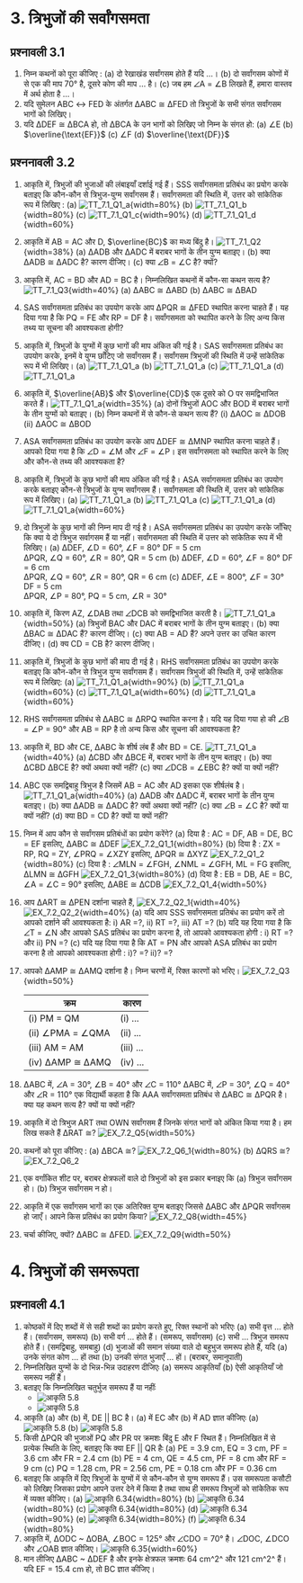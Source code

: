 # 3. त्रिभुजों की सर्वांगसमता

## प्रश्‍नावली 3.1

1. निम्न कथनों को पूरा कीजिए :
   (a) दो रेखाखंड सर्वांगसम होते हैं यदि …।
   (b) दो सर्वांगसम कोणों में से एक की माप 70° है, दूसरे कोण की माप … है।
   (c) जब हम ∠A = ∠B लिखते हैं, हमारा वास्तव में अर्थ होता है …।
2. यदि सुमेलन ABC ↔ FED के अंतर्गत ∆ABC ≅ ∆FED तो त्रिभुजों के सभी संगत सर्वांगसम भागों को लिखिए।
3. यदि ∆DEF ≅ ∆BCA हो, तो ∆BCA के उन भागों को लिखिए जो निम्न के संगत हो:
   (a) ∠E
   (b) $\overline{\text{EF}}$
   (c) ∠F
   (d) $\overline{\text{DF}}$

## प्रश्‍ननावली 3.2

1. आकृति में, त्रिभुजों की भुजाओं की लंबाइयाँ दर्शाई गई हैं। SSS सर्वांगसमता प्रतिबंध का प्रयोग करके बताइए कि कौन-कौन से त्रिभुज-युग्म सर्वांगसम हैं। सर्वांगसमता की स्थिति में, उत्तर को सांकेतिक रूप में लिखिए :
   (a) ![TT_7.1_Q1_a](Assets/MATH_VII/TT_7.1_Q1_a.svg){width=80%}
   (b) ![TT_7.1_Q1_b](Assets/MATH_VII/TT_7.1_Q1_b.svg){width=80%}
   (c) ![TT_7.1_Q1_c](Assets/MATH_VII/TT_7.1_Q1_c.svg){width=90%}
   (d) ![TT_7.1_Q1_d](Assets/MATH_VII/TT_7.1_Q1_d.svg){width=60%}
2. आकृति में AB = AC और D, $\overline{BC}$ का मध्य बिंदु है।
   ![TT_7.1_Q2](Assets/MATH_VII/TT_7.1_Q2.svg){width=38%}
   (a) ∆ADB और ∆ADC में बराबर भागों के तीन युग्म बताइए।
   (b) क्या ∆ADB ≅ ∆ADC है? कारण दीजिए।
   (c) क्या ∠B = ∠C है? क्यों?
3. आकृति में, AC = BD और AD = BC है। निम्नलिखित कथनों में कौन-सा कथन सत्य है?
   ![TT_7.1_Q3](Assets/MATH_VII/TT_7.1_Q3.svg){width=40%}
   (a) ∆ABC ≅ ∆ABD
   (b) ∆ABC ≅ ∆BAD
4. SAS सर्वांगसमता प्रतिबंध का उपयोग करके आप ∆PQR ≅ ∆FED स्थापित करना चाहते हैं। यह दिया गया है कि PQ = FE और RP = DF है। सर्वांगसमता को स्थापित करने के लिए अन्य किस तथ्य या सूचना की आवश्यकता होगी?
5. आकृति में, त्रिभुजों के युग्मों में कुछ भागों की माप अंकित की गई है। SAS सर्वांगसमता प्रतिबंध का उपयोग करके, इनमें वे युग्म छाँटिए जो सर्वांगसम हैं। सर्वांगसम त्रिभुजों की स्थिति में उन्हें सांकेतिक रूप में भी लिखिए।
   (a) ![TT_7.1_Q1_a](Assets/MATH_VII/TT_7.2_Q3_i.svg)
   (b) ![TT_7.1_Q1_a](Assets/MATH_VII/TT_7.2_Q3_ii.svg)
   (c) ![TT_7.1_Q1_a](Assets/MATH_VII/TT_7.2_Q3_iii.svg)
   (d) ![TT_7.1_Q1_a](Assets/MATH_VII/TT_7.2_Q3_iv.svg)
6. आकृति में, $\overline{AB}$ और $\overline{CD}$ एक दूसरे को O पर समद्विभाजित करते हैं। ![TT_7.1_Q1_a](Assets/MATH_VII/TT_7.2_Q4.svg){width=35%}
   (a) दोनों त्रिभुजों AOC और BOD में बराबर भागों के तीन युग्मों को बताइए।
   (b) निम्न कथनों में से कौन-से कथन सत्य हैं? (i) ∆AOC ≅ ∆DOB (ii) ∆AOC ≅ ∆BOD
7. ASA सर्वांगसमता प्रतिबंध का उपयोग करके आप ∆DEF ≅ ∆MNP स्थापित करना चाहते हैं। आपको दिया गया है कि ∠D = ∠M और ∠F = ∠P। इस सर्वांगसमता को स्थापित करने के लिए और कौन-से तथ्य की आवश्यकता है?
8. आकृति में, त्रिभुजों के कुछ भागों की माप अंकित की गई है। ASA सर्वागसमता प्रतिबंध का उपयोग करके बताइए कौन-से त्रिभुजों के युग्म सर्वांगसम हैं। सर्वांगसमता की स्थिति में, उत्तर को सांकेतिक रूप में लिखिए।
   (a) ![TT_7.1_Q1_a](Assets/MATH_VII/TT_7.3_Q3_i.svg)
   (b) ![TT_7.1_Q1_a](Assets/MATH_VII/TT_7.3_Q3_ii.svg)
   (c) ![TT_7.1_Q1_a](Assets/MATH_VII/TT_7.3_Q3_iii.svg)
   (d) ![TT_7.1_Q1_a](Assets/MATH_VII/TT_7.3_Q3_iv.svg){width=60%}
9. दो त्रिभुजों के कुछ भागों की निम्न माप दी गई है। ASA सर्वांगसमता प्रतिबंध का उपयोग करके जाँचिए कि क्या ये दो त्रिभुज सर्वागसम हैं या नहीं। सर्वांगसमता की स्थिति में उत्तर को सांकेतिक रूप में भी लिखिए।
   (a) ∆DEF, ∠D = 60°, ∠F = 80° DF = 5 cm<br>
   ∆PQR, ∠Q = 60°, ∠R = 80°, QR = 5 cm
   (b) ∆DEF, ∠D = 60°, ∠F = 80° DF = 6 cm<br>
   ∆PQR, ∠Q = 60°, ∠R = 80°, QR = 6 cm
   (c) ∆DEF, ∠E = 800°, ∠F = 30° DF = 5 cm<br>
   ∆PQR, ∠P = 80°, PQ = 5 cm, ∠R = 30°
10. आकृति में, किरण AZ, ∠DAB तथा ∠DCB को समद्विभाजित करती है। ![TT_7.1_Q1_a](Assets/MATH_VII/TT_7.3_Q5.svg){width=50%}
    (a) त्रिभुजों BAC और DAC में बराबर भागों के तीन युग्म बताइए।
    (b) क्या ∆BAC ≅ ∆DAC हैं? कारण दीजिए।
    (c) क्या AB = AD हैं? अपने उत्तर का उचित कारण दीजिए।
    (d) क्य CD = CB है? कारण दीजिए।
11. आकृति में, त्रिभुजों के कुछ भागों की माप दी गई है। RHS सर्वांगसमता प्रतिबंध का उपयोग करके बताइए कि कौन-कौन से त्रिभुज युग्म सर्वांगसम हैं। सर्वांगसम त्रिभुजों की स्थिति में, उन्हें सांकेतिक रूप में लिखिए:
    (a) ![TT_7.1_Q1_a](Assets/MATH_VII/TT_7.4_Q1_i.svg){width=90%}
    (b) ![TT_7.1_Q1_a](Assets/MATH_VII/TT_7.4_Q1_ii.svg){width=60%}
    (c) ![TT_7.1_Q1_a](Assets/MATH_VII/TT_7.4_Q1_iii.svg){width=60%}
    (d) ![TT_7.1_Q1_a](Assets/MATH_VII/TT_7.4_Q1_iv.svg){width=60%}
12. RHS सर्वांगसमता प्रतिबंध से ∆ABC ≅ ∆RPQ स्थापित करना है। यदि यह दिया गया हो की ∠B = ∠P = 90° और AB = RP है तो अन्य किस और सूचना की आवश्यकता है?
13. आकृति में, BD और CE, ∆ABC के शीर्ष लंब हैं और BD = CE. ![TT_7.1_Q1_a](Assets/MATH_VII/TT_7.4_Q3.svg){width=40%}
    (a) ∆CBD और ∆BCE में, बराबर भागों के तीन युग्म बताइए।
    (b) क्या ∆CBD ∆BCE है? क्यों अथवा क्यों नहीं?
    (c) क्या ∠DCB = ∠EBC है? क्यों या क्यों नहीं?
14. ABC एक समद्विबाहु त्रिभुज है जिसमें AB = AC और AD इसका एक शीर्षलंब है। ![TT_7.1_Q1_a](Assets/MATH_VII/TT_7.4_Q4.svg){width=40%}
    (a) ∆ADB और ∆ADC में, बराबर भागों के तीन युग्म बताइए।
    (b) क्या ∆ADB ≅ ∆ADC है? क्यों अथवा क्यों नहीं?
    (c) क्या ∠B = ∠C है? क्यों या क्यों नहीं?
    (d) क्या BD = CD है? क्यों या क्यों नहीं?
15. निम्न में आप कौन से सर्वांगसम प्रतिबंधों का प्रयोग करेंगे?
    (a) दिया है : AC = DF, AB = DE, BC = EF इसलिए, ∆ABC ≅ ∆DEF ![EX_7.2_Q1_1](Assets/MATH_VII/EX_7.2_Q1_1.svg){width=80%}
    (b) दिया है : ZX = RP, RQ = ZY, ∠PRQ = ∠XZY इसलिए, ∆PQR ≅ ∆XYZ ![EX_7.2_Q1_2](Assets/MATH_VII/EX_7.2_Q1_2.svg){width=80%}
    (c) दिया है : ∠MLN = ∠FGH, ∠NML = ∠GFH, ML = FG इसलिए, ∆LMN ≅ ∆GFH ![EX_7.2_Q1_3](Assets/MATH_VII/EX_7.2_Q1_3.svg){width=80%}
    (d) दिया है : EB = DB, AE = BC, ∠A = ∠C = 90° इसलिए, ∆ABE ≅ ∆CDB ![EX_7.2_Q1_4](Assets/MATH_VII/EX_7.2_Q1_4.svg){width=50%}
16. आप ∆ART ≅ ∆PEN दर्शाना चाहते हैं,
    ![EX_7.2_Q2_1](Assets/MATH_VII/EX_7.2_Q2_1.svg){width=40%}
    ![EX_7.2_Q2_2](Assets/MATH_VII/EX_7.2_Q2_2.svg){width=40%}
    (a) यदि आप SSS सर्वांगसमता प्रतिबंध का प्रयोग करें तो आपको दर्शाने की आवश्यकता है:
    i) AR =?,
    ii) RT =?,
    iii) AT =?
    (b) यदि यह दिया गया है कि ∠T = ∠N और आपको SAS प्रतिबंध का प्रयोग करना है, तो आपको आवश्यकता होगी :
    i) RT =? और
    ii) PN =?
    (c) यदि यह दिया गया है कि AT = PN और आपको ASA प्रतिबंध का प्रयोग करना है तो आपको आवश्यकता होगी :
    i)? =?
    ii)? =?
17. आपको ∆AMP ≅ ∆AMQ दर्शाना है। निम्न चरणों में, रिक्त कारणों को भरिए। ![EX_7.2_Q3](Assets/MATH_VII/EX_7.2_Q3.svg){width=50%}

    | क्रम               | कारण        |
    | ------------------ | ----------- |
    | \(i\) PM = QM      | \(i\) ...   |
    | \(ii\) ∠PMA = ∠QMA | \(ii\) ...  |
    | \(iii\) AM = AM    | \(iii\) ... |
    | \(iv\) ∆AMP ≅ ∆AMQ | \(iv\) ...  |

18. ∆ABC में, ∠A = 30°, ∠B = 40° और ∠C = 110° ∆ABC में, ∠P = 30°, ∠Q = 40° और ∠R = 110° एक विद्यार्थी कहता है कि AAA सर्वांगसमता प्रतिबंध से ∆ABC ≅ ∆PQR है। क्या यह कथन सत्य है? क्यों या क्यों नहीं?
19. आकृति में दो त्रिभुज ART तथा OWN सर्वांगसम हैं जिनके संगत भागों को अंकित किया गया है। हम लिख सकते हैं ∆RAT ≅? ![EX_7.2_Q5](Assets/MATH_VII/EX_7.2_Q5.svg){width=50%}
20. कथनों को पूरा कीजिए :
    (a) ∆BCA ≅? ![EX_7.2_Q6_1](Assets/MATH_VII/EX_7.2_Q6_1.svg){width=80%}
    (b) ∆QRS ≅? ![EX_7.2_Q6_2](Assets/MATH_VII/EX_7.2_Q6_2.svg)
21. एक वर्गांकित शीट पर, बराबर क्षेत्रफलों वाले दो त्रिभुजों को इस प्रकार बनाइए कि
    (a) त्रिभुज सर्वांगसम हो।
    (b) त्रिभुज सर्वांगसम न हो।
22. आकृति में एक सर्वांगसम भागों का एक अतिरिक्त युग्म बताइए जिससे ∆ABC और ∆PQR सर्वांगसम हो जाएँ। आपने किस प्रतिबंध का प्रयोग किया? ![EX_7.2_Q8](Assets/MATH_VII/EX_7.2_Q8.svg){width=45%}
23. चर्चा कीजिए, क्यों? ∆ABC ≅ ∆FED. ![EX_7.2_Q9](Assets/MATH_VII/EX_7.2_Q9.svg){width=50%}

# 4. त्रिभुजों की समरूपता

## प्रश्‍नावली 4.1

1. कोष्ठकों में दिए शब्दों में से सही शब्दों का प्रयोग करते हुए, रिक्त स्थानों को भरिएः
   (a) सभी वृत्त … होते हैं। (सर्वांगसम, समरूप)
   (b) सभी वर्ग … होते हैं। (समरूप, सर्वांगसम)
   (c) सभी … त्रिभुज समरूप होते हैं। (समद्विबाहु, समबाहु)
   (d) भुजाओं की समान संख्या वाले दो बहुभुज समरूप होते हैं, यदि
   (a) उनके संगत कोण … हों तथा
   (b) उनकी संगत भुजाएँ … हों। (बराबर, समानुपाती)
2. निम्नलिखित युग्मों के दो भिन्न-भिन्न उदाहरण दीजिएः
   (a) समरूप आकृतियाँ
   (b) ऐसी आकृतियाँ जो समरूप नहीं हैं।
3. बताइए कि निम्नलिखित चतुर्भुज समरूप हैं या नहींः
   - ![आकृति 5.8](Assets/MATH_X/Fig_6-8_1.svg)
   - ![आकृति 5.8](Assets/MATH_X/Fig_6-8_2.svg)
4. आकृति (a) और (b) में, DE || BC है। (a) में EC और (b) में AD ज्ञात कीजिएः
   (a) ![आकृति 5.8](Assets/MATH_X/Fig_6-17_1.svg)
   (b) ![आकृति 5.8](Assets/MATH_X/Fig_6-17_2.svg)
5. किसी ∆PQR की भुजाओं PQ और PR पर क्रमशः बिंदु E और F स्थित हैं। निम्नलिखित में से प्रत्येक स्थिति के लिए, बताइए कि क्या EF || QR हैः
   (a) PE = 3.9 cm, EQ = 3 cm, PF = 3.6 cm और FR = 2.4 cm
   (b) PE = 4 cm, QE = 4.5 cm, PF = 8 cm और RF = 9 cm
   (c) PQ = 1.28 cm, PR = 2.56 cm, PE = 0.18 cm और PF = 0.36 cm
6. बताइए कि आकृति में दिए त्रिभुजों के युग्मों में से कौन-कौन से युग्म समरूप हैं। उस समरूपता कसौटी को लिखिए जिसका प्रयोग आपने उत्तर देने में किया है तथा साथ ही समरूप त्रिभुजों को सांकेतिक रूप में व्यक्त कीजिए।
   (a) ![आकृति 6.34](Assets/MATH_X/Fig_6-34_1.svg){width=80%}
   (b) ![आकृति 6.34](Assets/MATH_X/Fig_6-34_2.svg){width=80%}
   (c) ![आकृति 6.34](Assets/MATH_X/Fig_6-34_3.svg){width=80%}
   (d) ![आकृति 6.34](Assets/MATH_X/Fig_6-34_4.svg){width=90%}
   (e) ![आकृति 6.34](Assets/MATH_X/Fig_6-34_5.svg){width=80%}
   (f) ![आकृति 6.34](Assets/MATH_X/Fig_6-34_6.svg){width=80%}
7. आकृति में, ∆ODC ~ ∆OBA, ∠BOC = 125° और ∠CDO = 70° है। ∠DOC, ∠DCO और ∠OAB ज्ञात कीजिए। ![आकृति 6.35](Assets/MATH_X/Fig_6-35.svg){width=60%}
8. मान लीजिए ∆ABC ~ ∆DEF है और इनके क्षेत्रफल क्रमशः 64 cm^2^ और 121 cm^2^ हैं। यदि EF = 15.4 cm हो, तो BC ज्ञात कीजिए।
